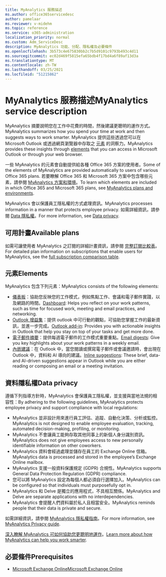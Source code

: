 ```yaml
---
title: MyAnalytics 服務描述
ms.author: office365servicedesc
author: pamelaar
ms.reviewer: v-midehm
ms.topic: reference
ms.service: o365-administration
localization_priority: normal
ms.custom: Adm_ServiceDesc
description: MyAnalytics 功能、分配、隱私權及必要條件
ms.openlocfilehash: 3b573c4e675830bb2c7b5d9101c9793b493c4d11
ms.sourcegitcommit: ec02d469f5815efa65bdb4f17bd4a6f89af13d3a
ms.translationtype: MT
ms.contentlocale: zh-TW
ms.lasthandoff: 03/25/2021
ms.locfileid: "51215862"
---
```

# <a name="myanalytics-service-description"></a><span data-ttu-id="eb7a7-103">MyAnalytics 服務描述</span><span class="sxs-lookup"><span data-stu-id="eb7a7-103">MyAnalytics service description</span></span>

<span data-ttu-id="eb7a7-104">MyAnalytics 摘要說明您在工作中花費的時間，然後建議更聰明的運作方式。</span><span class="sxs-lookup"><span data-stu-id="eb7a7-104">MyAnalytics summarizes how you spend your time at work and then suggests ways to work smarter.</span></span> <span data-ttu-id="eb7a7-105">MyAnalytics 提供這些透過您可以在 Microsoft Outlook 或透過網頁瀏覽器中存取之 [元素](#elements) 的洞察力。</span><span class="sxs-lookup"><span data-stu-id="eb7a7-105">MyAnalytics provides these insights through [elements](#elements) that you can access in Microsoft Outlook or through your web browser.</span></span>

<span data-ttu-id="eb7a7-106">一些 MyAnalytics 的元素會自動提供給各種 Office 365 方案的使用者。</span><span class="sxs-lookup"><span data-stu-id="eb7a7-106">Some of the elements of MyAnalytics are provided automatically to users of various Office 365 plans.</span></span> <span data-ttu-id="eb7a7-107">若要瞭解 Office 365 和 Microsoft 365 方案中包含哪些元素，請參閱 [MyAnalytics 方案和環境](/workplace-analytics/myanalytics/overview/plans-environments)。</span><span class="sxs-lookup"><span data-stu-id="eb7a7-107">To learn which elements are included in which Office 365 and Microsoft 365 plans, see [MyAnalytics plans and environments](/workplace-analytics/myanalytics/overview/plans-environments).</span></span>  

<span data-ttu-id="eb7a7-108">MyAnalytics 會以保護員工隱私權的方式處理資訊。</span><span class="sxs-lookup"><span data-stu-id="eb7a7-108">MyAnalytics processes information in a manner that protects employee privacy.</span></span> <span data-ttu-id="eb7a7-109">如需詳細資訊，請參閱 [Data 隱私權](#data-privacy)。</span><span class="sxs-lookup"><span data-stu-id="eb7a7-109">For more information, see [Data privacy](#data-privacy).</span></span>

## <a name="available-plans"></a><span data-ttu-id="eb7a7-110">可用計畫</span><span class="sxs-lookup"><span data-stu-id="eb7a7-110">Available plans</span></span>

<span data-ttu-id="eb7a7-111">如需可讓使用者 MyAnalytics 之訂閱的詳細計畫資訊，請參閱 [完整訂閱比較表](https://go.microsoft.com/fwlink/?linkid=2139145)。</span><span class="sxs-lookup"><span data-stu-id="eb7a7-111">For detailed plan information on subscriptions that enable users for MyAnalytics, see the [full subscription comparison table](https://go.microsoft.com/fwlink/?linkid=2139145).</span></span>

## <a name="elements"></a><span data-ttu-id="eb7a7-112">元素</span><span class="sxs-lookup"><span data-stu-id="eb7a7-112">Elements</span></span>

<span data-ttu-id="eb7a7-113">MyAnalytics 包含下列元素：</span><span class="sxs-lookup"><span data-stu-id="eb7a7-113">MyAnalytics consists of the following elements:</span></span>

* <span data-ttu-id="eb7a7-114">[儀表板](/workplace-analytics/myanalytics/use/dashboard-2)：協助您反映您的工作模式，例如焦點工作、會議和電子郵件實踐，以及網路的時間。</span><span class="sxs-lookup"><span data-stu-id="eb7a7-114">[Dashboard](/workplace-analytics/myanalytics/use/dashboard-2): Helps you reflect on your work patterns, such as time for focused work, meeting and email practices, and networking.</span></span>
* <span data-ttu-id="eb7a7-115">[Outlook 增益集](/workplace-analytics/myanalytics/use/add-in)：提供 outlook 中可行動的觀點，可協助您掌握工作的最新資訊，並進一步完成。</span><span class="sxs-lookup"><span data-stu-id="eb7a7-115">[Outlook add-in](/workplace-analytics/myanalytics/use/add-in): Provides you with actionable insights in Outlook that help you stay on top of your tasks and get more done.</span></span>
* <span data-ttu-id="eb7a7-116">[電子郵件摘要](/workplace-analytics/myanalytics/use/email-digest-2)：提供每週電子郵件的工作模式重要重點。</span><span class="sxs-lookup"><span data-stu-id="eb7a7-116">[Email digests](/workplace-analytics/myanalytics/use/email-digest-2): Give you key highlights about your work patterns in a weekly email.</span></span>
* <span data-ttu-id="eb7a7-117">[內嵌建議](/workplace-analytics/myanalytics/use/mya-notifications)：在 Outlook 中，當您閱讀或撰寫電子郵件或會議邀請時，會出現在 Outlook 中，資料和 AI 導向的建議。</span><span class="sxs-lookup"><span data-stu-id="eb7a7-117">[Inline suggestions](/workplace-analytics/myanalytics/use/mya-notifications): These brief, data- and AI-driven suggestions appear in Outlook while you are either reading or composing an email or a meeting invitation.</span></span>

## <a name="data-privacy"></a><span data-ttu-id="eb7a7-118">資料隱私權</span><span class="sxs-lookup"><span data-stu-id="eb7a7-118">Data privacy</span></span>

<span data-ttu-id="eb7a7-119">遵循下列指導方針時，MyAnalytics 會保護員工隱私權，並支援與當地法規的相容性：</span><span class="sxs-lookup"><span data-stu-id="eb7a7-119">By adhering to the following guidelines, MyAnalytics protects employee privacy and support compliance with local regulations:</span></span>

* <span data-ttu-id="eb7a7-120">MyAnalytics 並非設計用來進行員工評估、追蹤、自動化決策、分析或監控。</span><span class="sxs-lookup"><span data-stu-id="eb7a7-120">MyAnalytics is not designed to enable employee evaluation, tracking, automated decision-making, profiling, or monitoring.</span></span>
* <span data-ttu-id="eb7a7-121">MyAnalytics 不會讓員工能夠存取其他同事上的新個人身分識別資訊。</span><span class="sxs-lookup"><span data-stu-id="eb7a7-121">MyAnalytics does not give employees access to new personally identifiable information on other coworkers.</span></span>
* <span data-ttu-id="eb7a7-122">MyAnalytics 資料會經過處理並儲存在員工的 Exchange Online 信箱。</span><span class="sxs-lookup"><span data-stu-id="eb7a7-122">MyAnalytics data is processed and stored in the employee’s Exchange Online mailbox.</span></span>
* <span data-ttu-id="eb7a7-123">MyAnalytics 支援一般資料保護規定 (GDPR) 合規性。</span><span class="sxs-lookup"><span data-stu-id="eb7a7-123">MyAnalytics supports General Data Protection Regulation (GDPR) compliance.</span></span>
* <span data-ttu-id="eb7a7-124">您可以將 MyAnalytics 設定為每個人都必須自行選擇加入。</span><span class="sxs-lookup"><span data-stu-id="eb7a7-124">MyAnalytics can be configured so that individuals must purposefully opt in.</span></span>
* <span data-ttu-id="eb7a7-125">MyAnalytics 和 Delve 是獨立的應用程式，不具相互關係。</span><span class="sxs-lookup"><span data-stu-id="eb7a7-125">MyAnalytics and Delve are separate applications with no interdependencies.</span></span>
* <span data-ttu-id="eb7a7-126">MyAnalytics 會提醒人們資料屬於私人且相當安全。</span><span class="sxs-lookup"><span data-stu-id="eb7a7-126">MyAnalytics reminds people that their data is private and secure.</span></span>

<span data-ttu-id="eb7a7-127">如需詳細資訊，請參閱 [MyAnalytics 隱私權指南](/workplace-analytics/myanalytics/overview/privacy-guide)。</span><span class="sxs-lookup"><span data-stu-id="eb7a7-127">For more information, see [MyAnalytics Privacy guide](/workplace-analytics/myanalytics/overview/privacy-guide).</span></span>

<span data-ttu-id="eb7a7-128">[深入瞭解 MyAnalytics 可如何協助您更聰明地運作](https://products.office.com/business/myanalytics-personal-analytics)。</span><span class="sxs-lookup"><span data-stu-id="eb7a7-128">[Learn more about how MyAnalytics can help you work smarter](https://products.office.com/business/myanalytics-personal-analytics).</span></span>

## <a name="prerequisites"></a><span data-ttu-id="eb7a7-129">必要條件</span><span class="sxs-lookup"><span data-stu-id="eb7a7-129">Prerequisites</span></span>

* [<span data-ttu-id="eb7a7-130">Microsoft Exchange Online</span><span class="sxs-lookup"><span data-stu-id="eb7a7-130">Microsoft Exchange Online</span></span>](./exchange-online-service-description/exchange-online-service-description.md)